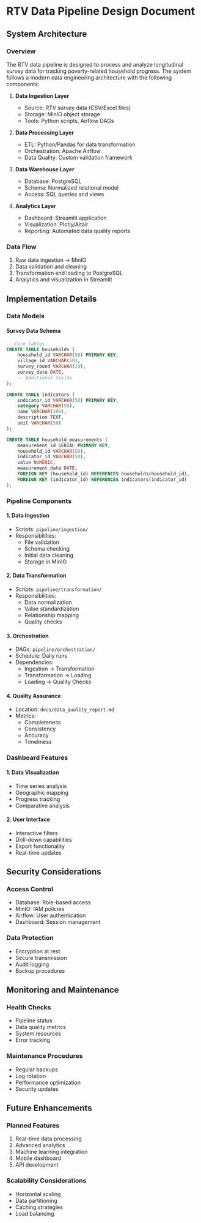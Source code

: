 # RTV Data Pipeline Design Document

## System Architecture

### Overview
The RTV data pipeline is designed to process and analyze longitudinal survey data for tracking poverty-related household progress. The system follows a modern data engineering architecture with the following components:

1. **Data Ingestion Layer**
   - Source: RTV survey data (CSV/Excel files)
   - Storage: MinIO object storage
   - Tools: Python scripts, Airflow DAGs

2. **Data Processing Layer**
   - ETL: Python/Pandas for data transformation
   - Orchestration: Apache Airflow
   - Data Quality: Custom validation framework

3. **Data Warehouse Layer**
   - Database: PostgreSQL
   - Schema: Normalized relational model
   - Access: SQL queries and views

4. **Analytics Layer**
   - Dashboard: Streamlit application
   - Visualization: Plotly/Altair
   - Reporting: Automated data quality reports

### Data Flow
1. Raw data ingestion → MinIO
2. Data validation and cleaning
3. Transformation and loading to PostgreSQL
4. Analytics and visualization in Streamlit

## Implementation Details

### Data Models

#### Survey Data Schema
```sql
-- Core tables
CREATE TABLE households (
    household_id VARCHAR(50) PRIMARY KEY,
    village_id VARCHAR(50),
    survey_round VARCHAR(20),
    survey_date DATE,
    -- Additional fields
);

CREATE TABLE indicators (
    indicator_id VARCHAR(50) PRIMARY KEY,
    category VARCHAR(50),
    name VARCHAR(100),
    description TEXT,
    unit VARCHAR(50)
);

CREATE TABLE household_measurements (
    measurement_id SERIAL PRIMARY KEY,
    household_id VARCHAR(50),
    indicator_id VARCHAR(50),
    value NUMERIC,
    measurement_date DATE,
    FOREIGN KEY (household_id) REFERENCES households(household_id),
    FOREIGN KEY (indicator_id) REFERENCES indicators(indicator_id)
);
```

### Pipeline Components

#### 1. Data Ingestion
- Scripts: `pipeline/ingestion/`
- Responsibilities:
  - File validation
  - Schema checking
  - Initial data cleaning
  - Storage in MinIO

#### 2. Data Transformation
- Scripts: `pipeline/transformation/`
- Responsibilities:
  - Data normalization
  - Value standardization
  - Relationship mapping
  - Quality checks

#### 3. Orchestration
- DAGs: `pipeline/orchestration/`
- Schedule: Daily runs
- Dependencies:
  - Ingestion → Transformation
  - Transformation → Loading
  - Loading → Quality Checks

#### 4. Quality Assurance
- Location: `docs/data_quality_report.md`
- Metrics:
  - Completeness
  - Consistency
  - Accuracy
  - Timeliness

### Dashboard Features

#### 1. Data Visualization
- Time series analysis
- Geographic mapping
- Progress tracking
- Comparative analysis

#### 2. User Interface
- Interactive filters
- Drill-down capabilities
- Export functionality
- Real-time updates

## Security Considerations

### Access Control
- Database: Role-based access
- MinIO: IAM policies
- Airflow: User authentication
- Dashboard: Session management

### Data Protection
- Encryption at rest
- Secure transmission
- Audit logging
- Backup procedures

## Monitoring and Maintenance

### Health Checks
- Pipeline status
- Data quality metrics
- System resources
- Error tracking

### Maintenance Procedures
- Regular backups
- Log rotation
- Performance optimization
- Security updates

## Future Enhancements

### Planned Features
1. Real-time data processing
2. Advanced analytics
3. Machine learning integration
4. Mobile dashboard
5. API development

### Scalability Considerations
- Horizontal scaling
- Data partitioning
- Caching strategies
- Load balancing
